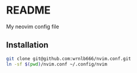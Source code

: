# README
My neovim config file

## Installation
```sh
git clone git@github.com:wrnlb666/nvim.conf.git
ln -sf $(pwd)/nvim.conf ~/.config/nvim
```
